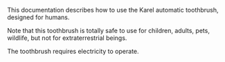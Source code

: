 This documentation describes how to use the Karel automatic toothbrush, designed for humans.

Note that this toothbrush is totally safe to use for children, adults, pets, wildlife, but not for extraterrestrial beings.

The toothbrush requires electricity to operate.